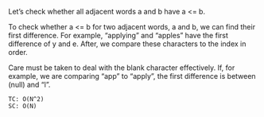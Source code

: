 Let’s check whether all adjacent words a and b have a <= b.

To check whether a <= b for two adjacent words, a and b, we can find their first difference.
For example, “applying” and “apples” have the first difference of y and e.
After, we compare these characters to the index in order.

Care must be taken to deal with the blank character effectively.
If, for example, we are comparing “app” to “apply”, the first difference is between (null) and “l”.

    
    TC: O(N^2)
    SC: O(N)